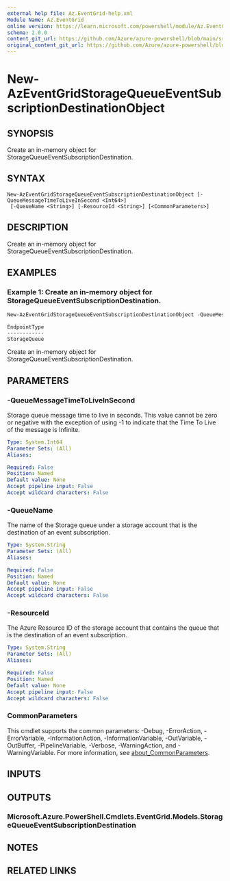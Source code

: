 ```yaml
---
external help file: Az.EventGrid-help.xml
Module Name: Az.EventGrid
online version: https://learn.microsoft.com/powershell/module/Az.EventGrid/new-azeventgridstoragequeueeventsubscriptiondestinationobject
schema: 2.0.0
content_git_url: https://github.com/Azure/azure-powershell/blob/main/src/EventGrid/EventGrid/help/New-AzEventGridStorageQueueEventSubscriptionDestinationObject.md
original_content_git_url: https://github.com/Azure/azure-powershell/blob/main/src/EventGrid/EventGrid/help/New-AzEventGridStorageQueueEventSubscriptionDestinationObject.md
---
```


# New-AzEventGridStorageQueueEventSubscriptionDestinationObject

## SYNOPSIS
Create an in-memory object for StorageQueueEventSubscriptionDestination.

## SYNTAX

```
New-AzEventGridStorageQueueEventSubscriptionDestinationObject [-QueueMessageTimeToLiveInSecond <Int64>]
 [-QueueName <String>] [-ResourceId <String>] [<CommonParameters>]
```

## DESCRIPTION
Create an in-memory object for StorageQueueEventSubscriptionDestination.

## EXAMPLES

### Example 1: Create an in-memory object for StorageQueueEventSubscriptionDestination.
```powershell
New-AzEventGridStorageQueueEventSubscriptionDestinationObject -QueueMessageTimeToLiveInSecond 7 -QueueName testQueue -ResourceId "/subscriptions/{subId}/resourceGroups/azps_test_group_eventgrid/providers/Microsoft.Storage/storageAccounts/azpssa"
```

```output
EndpointType
------------
StorageQueue
```

Create an in-memory object for StorageQueueEventSubscriptionDestination.

## PARAMETERS

### -QueueMessageTimeToLiveInSecond
Storage queue message time to live in seconds.
This value cannot be zero or negative with the exception of using -1 to indicate that the Time To Live of the message is Infinite.

```yaml
Type: System.Int64
Parameter Sets: (All)
Aliases:

Required: False
Position: Named
Default value: None
Accept pipeline input: False
Accept wildcard characters: False
```

### -QueueName
The name of the Storage queue under a storage account that is the destination of an event subscription.

```yaml
Type: System.String
Parameter Sets: (All)
Aliases:

Required: False
Position: Named
Default value: None
Accept pipeline input: False
Accept wildcard characters: False
```

### -ResourceId
The Azure Resource ID of the storage account that contains the queue that is the destination of an event subscription.

```yaml
Type: System.String
Parameter Sets: (All)
Aliases:

Required: False
Position: Named
Default value: None
Accept pipeline input: False
Accept wildcard characters: False
```

### CommonParameters
This cmdlet supports the common parameters: -Debug, -ErrorAction, -ErrorVariable, -InformationAction, -InformationVariable, -OutVariable, -OutBuffer, -PipelineVariable, -Verbose, -WarningAction, and -WarningVariable. For more information, see [about_CommonParameters](http://go.microsoft.com/fwlink/?LinkID=113216).

## INPUTS

## OUTPUTS

### Microsoft.Azure.PowerShell.Cmdlets.EventGrid.Models.StorageQueueEventSubscriptionDestination

## NOTES

## RELATED LINKS

